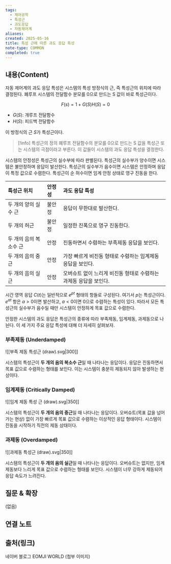 ```yaml
---
tags:
  - 제어공학
  - 특성근
  - 과도응답
  - 자동제어계
aliases: 
created: 2025-05-16
title: 특성 근에 따른 과도 응답 특성
note-type: COMMON
completed: true
---
```


## 내용(Content)

자동 제어계의 과도 응답 특성은 시스템의 특성 방정식의 근, 즉 특성근의 위치에 따라 결정된다. 폐루프 시스템의 전달함수 분모를 0으로 만드는 S 값이 바로 특성근이다.

$$
F(s) = 1 + G(S)H(S) = 0
$$
- $G(S)$: 개루프 전달함수
- $H(S)$: 피드백 전달함수

이 방정식의 근 $S$가 특성근이다.

>[!info] 특성근의 정의
>폐루프 전달함수의 분모를 0으로 만드는 S 값을 특성근 또는 시스템의 극점이라고 부른다. 이 값들이 시스템의 과도 응답 특성을 결정한다.


시스템의 안정성은 특성근의 실수부에 따라 판별된다. 특성근의 실수부가 양수이면 시스템은 불안정하며 응답이 발산한다. 특성근의 실수부가 음수이면 시스템은 안정하며 응답이 특정 값으로 수렴한다. 특성근이 순 허수이면 임계 안정 상태로 영구 진동을 한다.

| 특성근 위치        | 안정성 | 과도 응답 특성                              |
| :------------ | :-- | :------------------------------------ |
| 두 개의 양의 실수 근  | 불안정 | 응답이 무한대로 발산한다.                        |
| 두 개의 허근       | 불안정 | 일정한 진폭으로 영구 진동한다.                     |
| 두 개의 음의 복소수 근 | 안정  | 진동하면서 수렴하는 부족제동 응답을 보인다.              |
| 두 개의 음의 중근    | 안정  | 가장 빠르게 비진동 형태로 수렴하는 임계제동 응답을 보인다.     |
| 두 개의 음의 실근    | 안정  | 오버슈트 없이 느리게 비진동 형태로 수렴하는 과제동 응답을 보인다. |

시간 영역 응답 $C(t)$는 일반적으로 $e^{pt}$ 형태의 항들로 구성된다. 여기서 $p$는 특성근이다. $e^{at}$ 항은 $a > 0$이면 발산하고, $a < 0$이면 0으로 수렴하는 특성이 있다. 따라서 모든 특성근의 실수부가 음수일 때만 시스템이 안정하게 목표 값으로 수렴한다.

안정한 시스템의 과도 응답은 특성근의 종류에 따라 부족제동, 임계제동, 과제동으로 나뉜다. 이 세 가지 주요 응답 특성에 대해 더 자세히 살펴보자.

### 부족제동 (Underdamped)

![[부족 제동 특성근 (draw).svg|300]]

시스템의 특성근이 **두 개의 음의 복소수 근**일 때 나타나는 응답이다. 응답은 진동하면서 목표 값으로 수렴하는 형태를 보인다. 이는 시스템이 충분히 제동되지 않아 발생하는 현상이다.

### 임계제동 (Critically Damped)

![[임계 제동 특성 근 (draw).svg|350]]

시스템의 특성근이 **두 개의 음의 중근**일 때 나타나는 응답이다. 오버슈트(목표 값을 넘어가는 현상) 없이 가장 빠르게 목표 값으로 수렴하는 이상적인 응답 형태이다. 시스템이 진동을 시작하기 직전의 제동 상태이다.

### 과제동 (Overdamped)
![[과제동 특성근 (draw).svg|350]]

시스템의 특성근이 **두 개의 음의 실근**일 때 나타나는 응답이다. 오버슈트는 없지만, 임계제동보다 느리게 목표 값으로 수렴하는 형태를 보인다. 시스템이 너무 강하게 제동되어 응답 속도가 느려진다.

## 질문 & 확장

(없음)

## 연결 노트

## 출처(링크)

네이버 블로그 EOMJI WORLD (첨부 이미지)